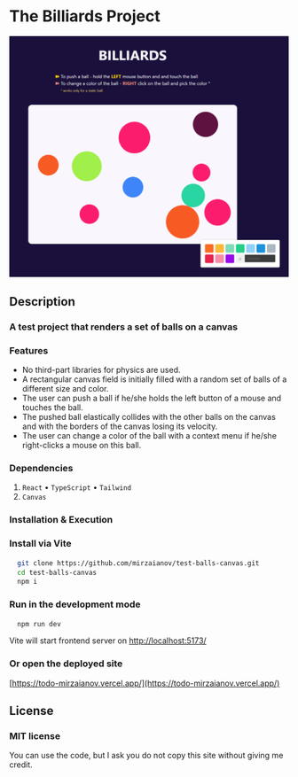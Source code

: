 # The Billiards Project

![MasterHead](./head.png)

## Description

### A test project that renders a set of balls on a canvas

### Features

- No third-part libraries for physics are used.
- A rectangular canvas field is initially filled with a random set of balls of a different size and color.
- The user can push a ball if he/she holds the left button of a mouse and touches the ball.
- The pushed ball elastically collides with the other balls on the canvas and with the borders of the canvas losing its velocity.
- The user can change a color of the ball with a context menu if he/she right-clicks a mouse on this ball.

### Dependencies

1. `React` • `TypeScript` • `Tailwind`
2. `Canvas`

### Installation & Execution

### Install via Vite

```bash
  git clone https://github.com/mirzaianov/test-balls-canvas.git
  cd test-balls-canvas
  npm i
```

### Run in the development mode

```bash
  npm run dev
```

Vite will start frontend server on [http://localhost:5173/](http://localhost:5173/)

### Or open the deployed site

[https://todo-mirzaianov.vercel.app/](https://todo-mirzaianov.vercel.app/)

## License

### MIT license

You can use the code, but I ask you do not copy this site without giving me credit.
